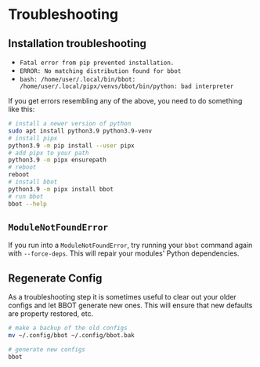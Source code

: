 # Troubleshooting

## Installation troubleshooting
- `Fatal error from pip prevented installation.`
- `ERROR: No matching distribution found for bbot`
- `bash: /home/user/.local/bin/bbot: /home/user/.local/pipx/venvs/bbot/bin/python: bad interpreter`

If you get errors resembling any of the above, you need to do something like this:
```bash
# install a newer version of python
sudo apt install python3.9 python3.9-venv
# install pipx
python3.9 -m pip install --user pipx
# add pipx to your path
python3.9 -m pipx ensurepath
# reboot
reboot
# install bbot
python3.9 -m pipx install bbot
# run bbot
bbot --help
```

## `ModuleNotFoundError`
If you run into a `ModuleNotFoundError`, try running your `bbot` command again with `--force-deps`. This will repair your modules' Python dependencies.

## Regenerate Config
As a troubleshooting step it is sometimes useful to clear out your older configs and let BBOT generate new ones. This will ensure that new defaults are property restored, etc.
```bash
# make a backup of the old configs
mv ~/.config/bbot ~/.config/bbot.bak

# generate new configs
bbot
```
